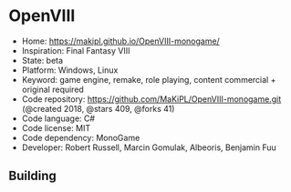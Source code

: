 # OpenVIII

- Home: https://makipl.github.io/OpenVIII-monogame/
- Inspiration: Final Fantasy VIII
- State: beta
- Platform: Windows, Linux
- Keyword: game engine, remake, role playing, content commercial + original required
- Code repository: https://github.com/MaKiPL/OpenVIII-monogame.git (@created 2018, @stars 409, @forks 41)
- Code language: C#
- Code license: MIT
- Code dependency: MonoGame
- Developer: Robert Russell, Marcin Gomulak, Albeoris, Benjamin Fuu

## Building
